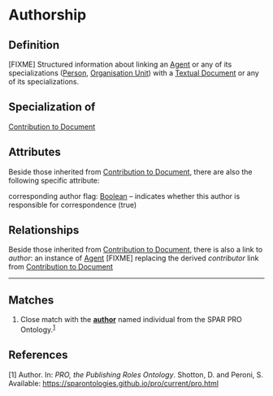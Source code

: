 # Authorship

## Definition
[FIXME] Structured information about linking an [Agent](../entities/Agent.md) or any of its specializations ([Person](../entities/Person.md), [Organisation Unit](../entities/Organisation_Unit.md)) with a [Textual Document](../entities/Textual_Document.md) or any of its specializations.

## Specialization of
[Contribution to Document](../entities/Contribution_to_Document.md)

## Attributes

Beside those inherited from [Contribution to Document](../entities/Contribution_to_Document.md#attributes), there are also the following specific attribute:

corresponding author flag: [Boolean](../datatypes/Boolean.md) – indicates whether this author is responsible for correspondence (true)

## Relationships

Beside those inherited from [Contribution to Document](../entities/Contribution_to_Document.md#relationships), there is also a link to *author*: an instance of [Agent](../entities/Agent.md) 
[FIXME] replacing the derived *contributor* link from [Contribution to Document](../entities/Contribution_to_Document.md) 

---
## Matches
1. Close match with the **[author](https://sparontologies.github.io/pro/current/pro.html#d4e543)** named individual from the SPAR PRO Ontology.<sup>[1](#fn1)</sup>

## References
<a name="fn1">\[1\]</a> Author. In: *PRO, the Publishing Roles Ontology*. Shotton, D. and Peroni, S. Available: https://sparontologies.github.io/pro/current/pro.html
